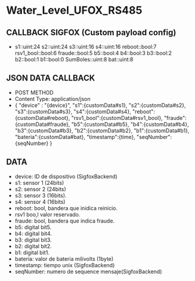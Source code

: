 # Water_Level_UFOX_RS485

## CALLBACK SIGFOX (Custom payload config)
- s1::uint:24 s2::uint:24 s3::uint:16 s4::uint:16 reboot::bool:7 rsv1_bool::bool:6 fraude::bool:5 b5::bool:4 b4::bool:3 b3::bool:2 b2::bool:1 b1::bool:0 SumBoles::uint:8 bat::uint:8
 ## JSON DATA CALLBACK
 - POST METHOD
 - Content Type: application/json
 - { 
  "device" : "{device}",
  "s1":{customData#s1},
  "s2":{customData#s2},
  "s3":{customData#s3},
  "s4":{customData#s4},
  "reboot":{customData#reboot},
  "rsv1_bool":{customData#rsv1_bool},
  "fraude":{customData#fraude},
  "b5":{customData#b5},
  "b4":{customData#b4},
  "b3":{customData#b3},
  "b2":{customData#b2},
  "b1":{customData#b1},
  "bateria":{customData#bat},
  "timestamp":{time},
  "seqNumber": {seqNumber}
}

##  DATA
- device: ID de dispositivo (SigfoxBackend)
- s1: sensor 1 (24bits)
- s2: sensor 2 (24bits)
- s3: sensor 3 (16bits).
- s4: sensor 4 (16bits)
- reboot: bool, bandera que inidica reinicio.
- rsv1  boo,l valor reservado.
- fraude: bool, bandera que indica fraude.
- b5:  digital bit5.
- b4:  digital bit4.
- b3:  digital bit3.
- b2:  digital bit2.
- b1:  digital bit1.
- bateria: valor de bateria milivolts (1byte)
- timestamp: tiempo unix (SigfoxBackend)
- seqNumber: numero de sequence mensaje(SigfoxBackend)



